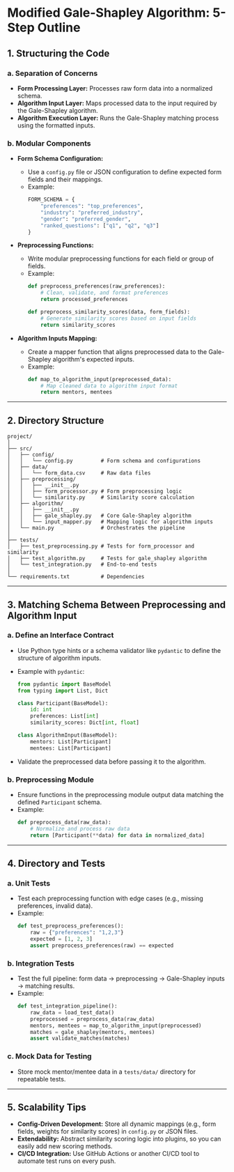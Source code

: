 # Modified Gale-Shapley Algorithm: 5-Step Outline

## 1. Structuring the Code
### a. Separation of Concerns
- **Form Processing Layer:** Processes raw form data into a normalized schema.
- **Algorithm Input Layer:** Maps processed data to the input required by the Gale-Shapley algorithm.
- **Algorithm Execution Layer:** Runs the Gale-Shapley matching process using the formatted inputs.

### b. Modular Components
- **Form Schema Configuration:**
  - Use a `config.py` file or JSON configuration to define expected form fields and their mappings.
  - Example:
    ```python
    FORM_SCHEMA = {
        "preferences": "top_preferences",
        "industry": "preferred_industry",
        "gender": "preferred_gender",
        "ranked_questions": ["q1", "q2", "q3"]
    }
    ```

- **Preprocessing Functions:**
  - Write modular preprocessing functions for each field or group of fields.
  - Example:
    ```python
    def preprocess_preferences(raw_preferences):
        # Clean, validate, and format preferences
        return processed_preferences

    def preprocess_similarity_scores(data, form_fields):
        # Generate similarity scores based on input fields
        return similarity_scores
    ```

- **Algorithm Inputs Mapping:**
  - Create a mapper function that aligns preprocessed data to the Gale-Shapley algorithm's expected inputs.
  - Example:
    ```python
    def map_to_algorithm_input(preprocessed_data):
        # Map cleaned data to algorithm input format
        return mentors, mentees
    ```

---

## 2. Directory Structure
```
project/
│
├── src/
│   ├── config/
│   │   └── config.py         # Form schema and configurations
│   ├── data/
│   │   └── form_data.csv     # Raw data files
│   ├── preprocessing/
│   │   ├── __init__.py
│   │   ├── form_processor.py # Form preprocessing logic
│   │   └── similarity.py     # Similarity score calculation
│   ├── algorithm/
│   │   ├── __init__.py
│   │   ├── gale_shapley.py   # Core Gale-Shapley algorithm
│   │   └── input_mapper.py   # Mapping logic for algorithm inputs
│   └── main.py               # Orchestrates the pipeline
│
├── tests/
│   ├── test_preprocessing.py # Tests for form_processor and similarity
│   ├── test_algorithm.py     # Tests for gale_shapley algorithm
│   └── test_integration.py   # End-to-end tests
│
└── requirements.txt          # Dependencies
```

---

## 3. Matching Schema Between Preprocessing and Algorithm Input
### a. Define an Interface Contract
- Use Python type hints or a schema validator like `pydantic` to define the structure of algorithm inputs.
- Example with `pydantic`:
    ```python
    from pydantic import BaseModel
    from typing import List, Dict

    class Participant(BaseModel):
        id: int
        preferences: List[int]
        similarity_scores: Dict[int, float]

    class AlgorithmInput(BaseModel):
        mentors: List[Participant]
        mentees: List[Participant]
    ```

- Validate the preprocessed data before passing it to the algorithm.

### b. Preprocessing Module
- Ensure functions in the preprocessing module output data matching the defined `Participant` schema.
- Example:
    ```python
    def preprocess_data(raw_data):
        # Normalize and process raw data
        return [Participant(**data) for data in normalized_data]
    ```

---

## 4. Directory and Tests
### a. Unit Tests
- Test each preprocessing function with edge cases (e.g., missing preferences, invalid data).
- Example:
    ```python
    def test_preprocess_preferences():
        raw = {"preferences": "1,2,3"}
        expected = [1, 2, 3]
        assert preprocess_preferences(raw) == expected
    ```

### b. Integration Tests
- Test the full pipeline: form data -> preprocessing -> Gale-Shapley inputs -> matching results.
- Example:
    ```python
    def test_integration_pipeline():
        raw_data = load_test_data()
        preprocessed = preprocess_data(raw_data)
        mentors, mentees = map_to_algorithm_input(preprocessed)
        matches = gale_shapley(mentors, mentees)
        assert validate_matches(matches)
    ```

### c. Mock Data for Testing
- Store mock mentor/mentee data in a `tests/data/` directory for repeatable tests.

---

## 5. Scalability Tips
- **Config-Driven Development:** Store all dynamic mappings (e.g., form fields, weights for similarity scores) in `config.py` or JSON files.
- **Extendability:** Abstract similarity scoring logic into plugins, so you can easily add new scoring methods.
- **CI/CD Integration:** Use GitHub Actions or another CI/CD tool to automate test runs on every push.
